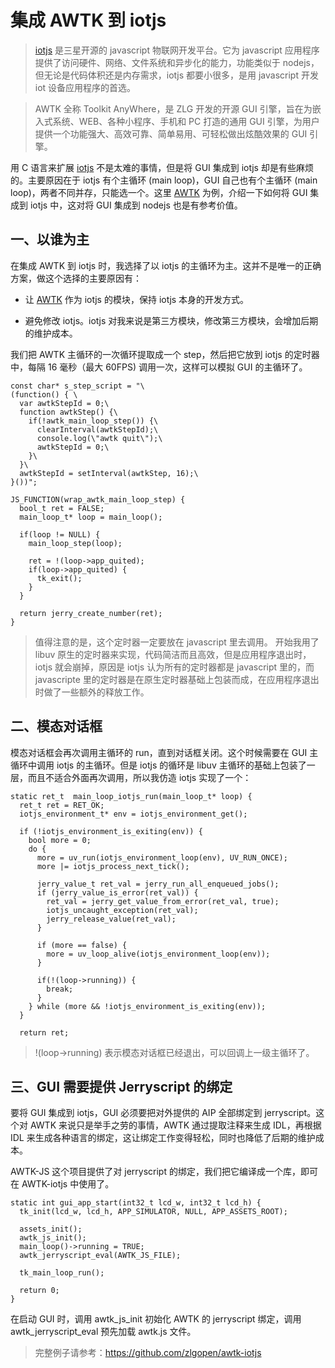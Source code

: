 # 集成 AWTK 到 iotjs

> [iotjs](https://github.com/pando-project/iotjs) 是三星开源的 javascript 物联网开发平台。它为 javascript 应用程序提供了访问硬件、网络、文件系统和异步化的能力，功能类似于 nodejs，但无论是代码体积还是内存需求，iotjs 都要小很多，是用 javascript 开发 iot 设备应用程序的首选。

>AWTK 全称 Toolkit AnyWhere，是 ZLG 开发的开源 GUI 引擎，旨在为嵌入式系统、WEB、各种小程序、手机和 PC 打造的通用 GUI 引擎，为用户提供一个功能强大、高效可靠、简单易用、可轻松做出炫酷效果的 GUI 引擎。

用 C 语言来扩展 [iotjs](http://iotjs.net/) 不是太难的事情，但是将 GUI 集成到 iotjs 却是有些麻烦的。主要原因在于 iotjs 有个主循环 (main loop)，GUI 自己也有个主循环 (main loop)，两者不同并存，只能选一个。这里 [AWTK](https://github.com/zlgopen/awtk) 为例，介绍一下如何将 GUI 集成到 iotjs 中，这对将 GUI 集成到 nodejs 也是有参考价值。

## 一、以谁为主

在集成 AWTK 到 iotjs 时，我选择了以 iotjs 的主循环为主。这并不是唯一的正确方案，做这个选择的主要原因有：

* 让 [AWTK](https://github.com/zlgopen/awtk) 作为 iotjs 的模块，保持 iotjs 本身的开发方式。

* 避免修改 iotjs。iotjs 对我来说是第三方模块，修改第三方模块，会增加后期的维护成本。

我们把 AWTK 主循环的一次循环提取成一个 step，然后把它放到 iotjs 的定时器中，每隔 16 毫秒（最大 60FPS) 调用一次，这样可以模拟 GUI 的主循环了。

```
const char* s_step_script = "\
(function() { \
  var awtkStepId = 0;\
  function awtkStep() {\
    if(!awtk_main_loop_step()) {\
      clearInterval(awtkStepId);\
      console.log(\"awtk quit\");\
      awtkStepId = 0;\
    }\
  }\
  awtkStepId = setInterval(awtkStep, 16);\
}())";

JS_FUNCTION(wrap_awtk_main_loop_step) {
  bool_t ret = FALSE;
  main_loop_t* loop = main_loop();

  if(loop != NULL) {
    main_loop_step(loop);

    ret = !(loop->app_quited);
    if(loop->app_quited) {
      tk_exit();
    }
  }

  return jerry_create_number(ret);
}
```

> 值得注意的是，这个定时器一定要放在 javascript 里去调用。
> 开始我用了 libuv 原生的定时器来实现，代码简洁而且高效，但是应用程序退出时，iotjs 就会崩掉，原因是 iotjs 认为所有的定时器都是 javascript 里的，而 javascripte 里的定时器是在原生定时器基础上包装而成，在应用程序退出时做了一些额外的释放工作。

## 二、模态对话框

模态对话框会再次调用主循环的 run，直到对话框关闭。这个时候需要在 GUI 主循环中调用 iotjs 的主循环。但是 iotjs 的循环是 libuv 主循环的基础上包装了一层，而且不适合外面再次调用，所以我仿造 iotjs 实现了一个：

```
static ret_t  main_loop_iotjs_run(main_loop_t* loop) {
  ret_t ret = RET_OK;
  iotjs_environment_t* env = iotjs_environment_get();

  if (!iotjs_environment_is_exiting(env)) {
    bool more = 0;
    do {
      more = uv_run(iotjs_environment_loop(env), UV_RUN_ONCE);
      more |= iotjs_process_next_tick();

      jerry_value_t ret_val = jerry_run_all_enqueued_jobs();
      if (jerry_value_is_error(ret_val)) {
        ret_val = jerry_get_value_from_error(ret_val, true);
        iotjs_uncaught_exception(ret_val);
        jerry_release_value(ret_val);
      }

      if (more == false) {
        more = uv_loop_alive(iotjs_environment_loop(env));
      }

      if(!(loop->running)) {
        break;
      }
    } while (more && !iotjs_environment_is_exiting(env));
  }

  return ret;
```
>!(loop->running) 表示模态对话框已经退出，可以回调上一级主循环了。

## 三、GUI 需要提供 Jerryscript 的绑定

要将 GUI 集成到 iotjs，GUI 必须要把对外提供的 AIP 全部绑定到 jerryscript。这个对 AWTK 来说只是举手之劳的事情，AWTK 通过提取注释来生成 IDL，再根据 IDL 来生成各种语言的绑定，这让绑定工作变得轻松，同时也降低了后期的维护成本。

AWTK-JS 这个项目提供了对 jerryscript 的绑定，我们把它编译成一个库，即可在 AWTK-iotjs 中使用了。

```
static int gui_app_start(int32_t lcd_w, int32_t lcd_h) {
  tk_init(lcd_w, lcd_h, APP_SIMULATOR, NULL, APP_ASSETS_ROOT);

  assets_init();
  awtk_js_init();
  main_loop()->running = TRUE;
  awtk_jerryscript_eval(AWTK_JS_FILE);

  tk_main_loop_run();

  return 0;
}
```

在启动 GUI 时，调用 awtk\_js\_init 初始化 AWTK 的 jerryscript 绑定，调用 awtk\_jerryscript\_eval 预先加载 awtk.js 文件。

> 完整例子请参考：https://github.com/zlgopen/awtk-iotjs
